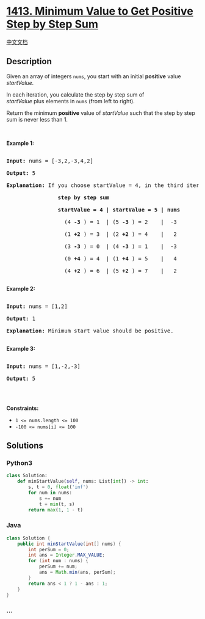 # [1413. Minimum Value to Get Positive Step by Step Sum](https://leetcode.com/problems/minimum-value-to-get-positive-step-by-step-sum)

[中文文档](/solution/1400-1499/1413.Minimum%20Value%20to%20Get%20Positive%20Step%20by%20Step%20Sum/README.md)

## Description

<p>Given an array of integers&nbsp;<code>nums</code>, you start with an initial <strong>positive</strong> value <em>startValue</em><em>.</em></p>



<p>In each iteration, you calculate the step by step sum of <em>startValue</em>&nbsp;plus&nbsp;elements in <code>nums</code>&nbsp;(from left to right).</p>



<p>Return the minimum <strong>positive</strong> value of&nbsp;<em>startValue</em> such that the step by step sum is never less than 1.</p>



<p>&nbsp;</p>

<p><strong>Example 1:</strong></p>



<pre>

<strong>Input:</strong> nums = [-3,2,-3,4,2]

<strong>Output:</strong> 5

<strong>Explanation: </strong>If you choose startValue = 4, in the third iteration your step by step sum is less than 1.

<strong>                step by step sum

&nbsp;               startValue = 4 | startValue = 5 | nums

</strong>&nbsp;                 (4 <strong>-3</strong> ) = 1  | (5 <strong>-3</strong> ) = 2    |  -3

&nbsp;                 (1 <strong>+2</strong> ) = 3  | (2 <strong>+2</strong> ) = 4    |   2

&nbsp;                 (3 <strong>-3</strong> ) = 0  | (4 <strong>-3</strong> ) = 1    |  -3

&nbsp;                 (0 <strong>+4</strong> ) = 4  | (1 <strong>+4</strong> ) = 5    |   4

&nbsp;                 (4 <strong>+2</strong> ) = 6  | (5 <strong>+2</strong> ) = 7    |   2

</pre>



<p><strong>Example 2:</strong></p>



<pre>

<strong>Input:</strong> nums = [1,2]

<strong>Output:</strong> 1

<strong>Explanation:</strong> Minimum start value should be positive. 

</pre>



<p><strong>Example 3:</strong></p>



<pre>

<strong>Input:</strong> nums = [1,-2,-3]

<strong>Output:</strong> 5

</pre>



<p>&nbsp;</p>

<p><strong>Constraints:</strong></p>



<ul>
	<li><code>1 &lt;= nums.length &lt;= 100</code></li>
	<li><code>-100 &lt;= nums[i] &lt;= 100</code></li>
</ul>

## Solutions

<!-- tabs:start -->

### **Python3**

```python
class Solution:
    def minStartValue(self, nums: List[int]) -> int:
        s, t = 0, float('inf')
        for num in nums:
            s += num
            t = min(t, s)
        return max(1, 1 - t)
```

### **Java**

```java
class Solution {
    public int minStartValue(int[] nums) {
        int perSum = 0;
        int ans = Integer.MAX_VALUE;
        for (int num : nums) {
            perSum += num;
            ans = Math.min(ans, perSum);
        }
        return ans < 1 ? 1 - ans : 1;
    }
}
```

### **...**

```

```

<!-- tabs:end -->

